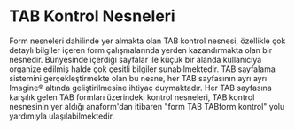 # TAB Kontrol Nesneleri

Form nesneleri dahilinde yer almakta olan TAB kontrol nesnesi, özellikle çok detaylı bilgiler içeren form çalışmalarında yerden kazandırmakta olan bir nesnedir. Bünyesinde içerdiği sayfalar ile küçük bir alanda kullanıcıya organize edilmiş halde çok çeşitli bilgiler sunabilmektedir. TAB sayfalama sistemini gerçekleştirmekte olan bu nesne, her TAB sayfasının ayrı ayrı Imagine® altında geliştirilmesine ihtiyaç duymaktadır. Her TAB sayfasına karşılık gelen TAB formları üzerindeki kontrol nesneleri, TAB kontrol nesnesinin yer aldığı anaform'dan itibaren "form TAB TABform kontrol" yolu yardımıyla ulaşılabilmektedir.
